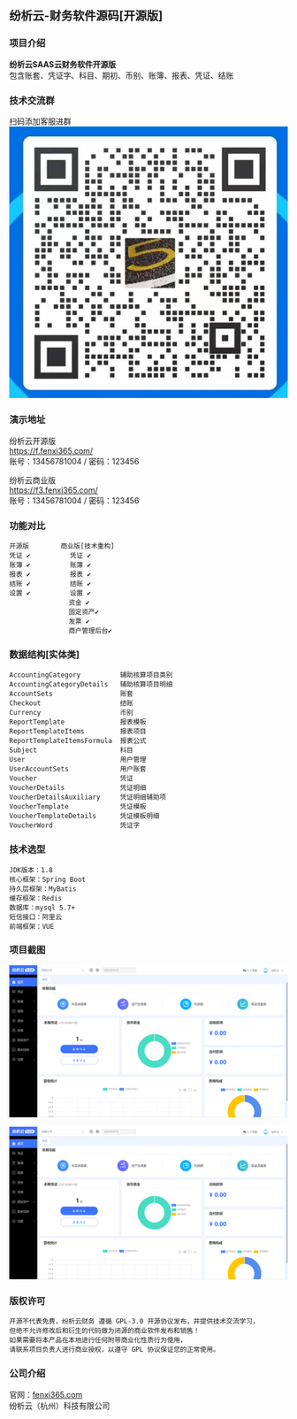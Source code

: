 ## 纷析云-财务软件源码[开源版]

### 项目介绍
**纷析云SAAS云财务软件开源版**<br>
包含账套、凭证字、科目、期初、币别、账簿、报表、凭证、结账
### 技术交流群
扫码添加客服进群
![code.jpg](code.jpg)
### 演示地址
纷析云开源版<br>
https://f.fenxi365.com/ <br>
账号：13456781004 / 密码：123456

纷析云商业版<br>
https://f3.fenxi365.com/ <br>
账号：13456781004 / 密码：123456

### 功能对比
    开源版        商业版[技术重构]
    凭证 ✔          凭证 ✔ 
    账簿 ✔          账簿 ✔ 
    报表 ✔          报表 ✔ 
    结账 ✔          结账 ✔
    设置 ✔          设置 ✔ 
                   资金 ✔ 
                   固定资产✔ 
                   发票 ✔
                   商户管理后台✔
### 数据结构[实体类]
    AccountingCategory          辅助核算项目类别
    AccountingCategoryDetails   辅助核算项目明细
    AccountSets                 账套
    Checkout                    结账
    Currency                    币别
    ReportTemplate              报表模板
    ReportTemplateItems         报表项目
    ReportTemplateItemsFormula  报表公式
    Subject                     科目
    User                        用户管理
    UserAccountSets             用户账套
    Voucher                     凭证
    VoucherDetails              凭证明细
    VoucherDetailsAuxiliary     凭证明细辅助项
    VoucherTemplate             凭证模板
    VoucherTemplateDetails      凭证模板明细
    VoucherWord                 凭证字
### 技术选型

    JDK版本：1.8
    核心框架：Spring Boot
    持久层框架：MyBatis
    缓存框架：Redis
    数据库：mysql 5.7+
    短信接口：阿里云
    前端框架：VUE
### 项目截图

![输入图片说明](1.png)

![输入图片说明](image.png)


### 版权许可
    开源不代表免费，纷析云财务 遵循 GPL-3.0 开源协议发布，并提供技术交流学习，
    但绝不允许修改后和衍生的代码做为闭源的商业软件发布和销售！
    如果需要将本产品在本地进行任何附带商业化性质行为使用，
    请联系项目负责人进行商业授权，以遵守 GPL 协议保证您的正常使用。
### 公司介绍

官网：[fenxi365.com](纷析云) <br>
纷析云（杭州）科技有限公司
